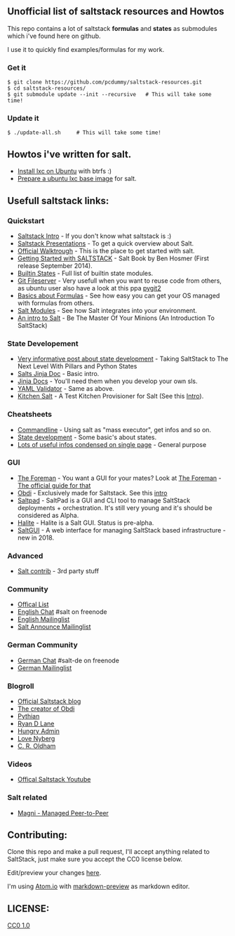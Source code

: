 ## Unofficial list of saltstack resources and Howtos

This repo contains a lot of saltstack **formulas** and **states** as submodules which i've found here on github.

I use it to quickly find examples/formulas for my work.

### Get it

    $ git clone https://github.com/pcdummy/saltstack-resources.git
    $ cd saltstack-resources/
    $ git submodule update --init --recursive   # This will take some time!

### Update it

    $ ./update-all.sh     # This will take some time!

## Howtos i've written for salt.

* [Install lxc on Ubuntu](http://rene.jochums.at/2015/01/25/ubuntu-lxc-install/) with btrfs :)
* [Prepare a ubuntu lxc base image](http://rene.jochums.at/2015/01/25/ubuntu-lxc-image/) for salt.


## Usefull saltstack links:

### Quickstart

  * [Saltstack Intro](http://docs.saltstack.com/en/latest/topics/) - If you don't know what saltstack is :)
  * [Saltstack Presentations](https://github.com/bechtoldt/presentations) - To get a quick overview about Salt.
  * [Official Walktrough](http://salt.readthedocs.org/en/latest/topics/tutorials/walkthrough.html) - This is the place to get started with salt.
  * [Getting Started with SALTSTACK](https://github.com/benhosmer/getting-started-with-saltstack) - Salt Book by Ben Hosmer (First release September 2014).
  * [Builtin States](http://docs.saltstack.com/en/latest/ref/states/all/) - Full list of builtin state modules.
  * [Git Fileserver](http://salt.readthedocs.org/en/latest/topics/tutorials/gitfs.html#tutorial-gitfs) - Very usefull when you want to reuse code from others, as ubuntu user also have a look at this ppa [pygit2](https://launchpad.net/~dennis/+archive/ubuntu/python)
  * [Basics about Formulas](http://salt.readthedocs.org/en/latest/topics/development/conventions/formulas.html) - See how easy you can get your OS managed with formulas from others.
  * [Salt Modules](http://salt.readthedocs.org/en/latest/salt-modindex.html) - See how Salt integrates into your environment.
  * [An intro to Salt](http://dev.mlsdigital.net/posts/IntroToSaltStack/) - Be The Master Of Your Minions (An Introduction To SaltStack)

### State Developement
  * [Very informative post about state development](http://dev.mlsdigital.net/posts/SaltStackBeyondJinjaStates/) - Taking SaltStack to The Next Level With Pillars and Python States
  * [Salts Jinja Doc](http://docs.saltstack.com/en/latest/ref/renderers/all/salt.renderers.jinja.html) - Basic intro.
  * [Jinja Docs](http://jinja.pocoo.org/docs/dev/templates/) - You'll need them when you develop your own sls.
  * [YAML Validator](http://yaml-online-parser.appspot.com/) - Same as above.
  * [Kitchen Salt](https://github.com/simonmcc/kitchen-salt) - A Test Kitchen Provisioner for Salt (See this [Intro](https://github.com/simonmcc/kitchen-salt/blob/master/INTRODUCTION.md)).

### Cheatsheets

  * [Commandline](http://www.xenuser.org/saltstack-cheat-sheet/) - Using salt as "mass executor", get infos and so on.
  * [State development](https://github.com/saltstack/salt/wiki/Cheat-Sheet) - Some basic's about states.
  * [Lots of useful infos condensed on single page](https://gist.github.com/elmariofredo/8964467) - General purpose

### GUI

  * [The Foreman](http://docs.saltstack.com/en/latest/ref/pillar/all/salt.pillar.foreman.html) - You want a GUI for your mates? Look at [The Foreman](http://theforeman.org/) - [The official guide for that](https://github.com/theforeman/foreman_salt/wiki)
  * [Obdi](https://github.com/mclarkson/obdi) - Exclusively made for Saltstack. See this [intro](http://blogger.smorg.co.uk/2015/01/obdi-in-pictures.html)
  * [Saltpad](https://github.com/tinyclues/saltpad) - SaltPad is a GUI and CLI tool to manage SaltStack deployments + orchestration. It's still very young and it's should be considered as Alpha.
  * [Halite](https://github.com/saltstack/halite) - Halite is a Salt GUI. Status is pre-alpha.
  * [SaltGUI](https://github.com/maerteijn/SaltGUI) - A web interface for managing SaltStack based infrastructure - new in 2018.

### Advanced

  * [Salt contrib](https://github.com/saltstack/salt-contrib) - 3rd party stuff

### Community

  * [Offical List](http://www.saltstack.com/community/)
  * [English Chat](https://webchat.freenode.net/?channels=salt) #salt on freenode
  * [English Mailinglist](https://groups.google.com/forum/#!forum/salt-users)
  * [Salt Announce Mailinglist](https://groups.google.com/forum/#!forum/salt-announce)

### German Community

  * [German Chat](https://webchat.freenode.net/?channels=salt-de) #salt-de on freenode
  * [German Mailinglist](https://groups.google.com/forum/#!forum/salt-users-de)

### Blogroll

  * [Official Saltstack blog](http://www.saltstack.com/salt-blog/)
  * [The creator of Obdi](http://blogger.smorg.co.uk)
  * [Pythian](http://www.pythian.com/blog/tag/configuration-management/)
  * [Ryan D Lane](http://ryandlane.com/blog/)
  * [Hungry Admin](http://hungryadmin.com/)
  * [Love Nyberg](http://jacksoncage.se/)
  * [C. R. Oldham](https://medium.com/@cro/)

### Videos

  * [Offical Saltstack Youtube](https://www.youtube.com/user/SaltStack)

### Salt related

  * [Magni - Managed Peer-to-Peer](https://github.com/markuskramerIgitt/Magni)

## Contributing:

Clone this repo and make a pull request, I'll accept anything related to SaltStack, just make sure you accept the CC0 license below.

Edit/preview your changes [here](https://georgeosddev.github.io/markdown-edit/).

I'm using [Atom.io](https://atom.io/) with [markdown-preview](https://atom.io/packages/markdown-preview) as markdown editor.

## LICENSE:

[CC0 1.0](https://creativecommons.org/publicdomain/zero/1.0/)
